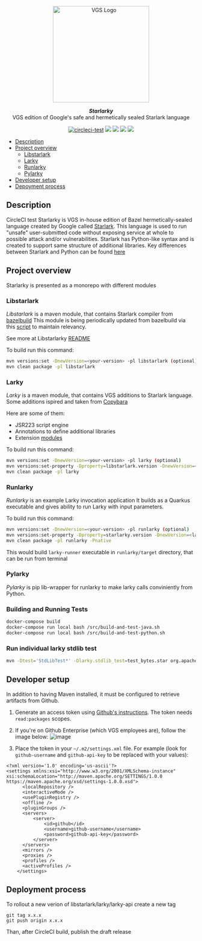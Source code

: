 <p align="center"><a href="https://www.verygoodsecurity.com/"><img src="https://avatars.githubusercontent.com/u/17788525" width="256" alt="VGS Logo"></a></p>
<p align="center"><b><i>Starlarky</i></b><br/>VGS edition of Google's safe and hermetically sealed Starlark language</p>
<p align="center">
<a href="https://circleci.com/gh/verygoodsecurity/starlarky/tree/master"><img src="https://circleci.com/gh/verygoodsecurity/starlarky/tree/master.svg?style=svg" alt="circleci-test"></a>
<a href="https://github.com/verygoodsecurity/starlarky/releases"><img src="https://img.shields.io/github/v/release/verygoodsecurity/starlarky"/></a>
<a href="https://pypi.org/project/pylarky/"><img src="https://img.shields.io/pypi/v/pylarky"/></a>
<a href="https://github.com/verygoodsecurity/starlarky/blob/master/LICENSE"><img src="https://img.shields.io/github/license/verygoodsecurity/starlarky"/></a>
<img src="https://img.shields.io/snyk/vulnerabilities/github/verygoodsecurity/starlarky"/>
</p>

<!-- toc -->
* [Description](#description)
* [Project overview](#project-overview)
    * [Libstarlark](#libstarlark)
    * [Larky](#larky)
    * [Runlarky](#runlarky)
    * [Pylarky](#pylarky)
* [Developer setup](#developer-setup)
* [Depoyment process](#deployment-process)
<!-- tocstop -->

## Description
CircleCI test
Starlarky is VGS in-house edition of Bazel hermetically-sealed language created by Google called [Starlark](https://github.com/bazelbuild/starlark).
This language is used to run "unsafe" user-submitted code without exposing service at whole to possible attack and/or vulnerabilities.
Starlark has Python-like syntax and is created to support same structure of additional libraries. 
Key differences between Starlark and Python can be found [here](https://docs.bazel.build/versions/master/skylark/language.html#differences-with-python)


## Project overview

Starlarky is presented as a monorepo with different modules

### Libstarlark

_Libstarlark_ is a maven module, that contains Starlark compiler from [bazelbuild](https://github.com/bazelbuild/bazel/tree/master/src/main/java/net/starlark/java)
This module is being periodically updated from bazelbuild via this [script](https://github.com/verygoodsecurity/starlarky/blob/master/bin/update-starlark.py)
to maintain relevancy.

See more at Libstarlarky [README](https://github.com/verygoodsecurity/starlarky/blob/master/libstarlark/README.md)

To build run this command:
```bash
mvn versions:set -DnewVersion=<your-version> -pl libstarlark (optional)
mvn clean package -pl libstarlark
```

### Larky

_Larky_ is a maven module, that contains VGS additions to Starlark language.
Some additions ispired and taken from [Copybara](https://github.com/google/copybara/)

Here are some of them:
- JSR223 script engine
- Annotations to define additional libraries
- Extension [modules](https://github.com/verygoodsecurity/starlarky/blob/master/larky/src/main/java/com/verygood/security/larky/modules/README.md)

To build run this command:
```bash
mvn versions:set -DnewVersion=<your-version> -pl larky (optional)
mvn versions:set-property -Dproperty=libstarlark.version -DnewVersion=<larky-version> -pl larky
mvn clean package -pl larky
```

### Runlarky

_Runlarky_ is an example Larky invocation application
It builds as a Quarkus executable and gives ability to run Larky with input parameters.

To build run this command:
```bash
mvn versions:set -DnewVersion=<your-version> -pl runlarky (optional)
mvn versions:set-property -Dproperty=starlarky.version -DnewVersion=<larky-version> -pl runlarky
mvn clean package -pl runlarky -Pnative
```

This would build `larky-runner` executable in `runlarky/target` directory, that can be run from terminal

### Pylarky

_Pylarky_ is pip lib-wrapper for runlarky to make larky calls conviniently from Python.

### Building and Running Tests

```bash
docker-compose build
docker-compose run local bash /src/build-and-test-java.sh
docker-compose run local bash /src/build-and-test-python.sh
```

### Run individual larky stdlib test

```bash
mvn -Dtest='StdLibTest*' -Dlarky.stdlib_test=test_bytes.star org.apache.maven.plugins:maven-surefire-plugin:3.0.0-M5:test -pl larky
```

## Developer setup

In addition to having Maven installed, it must be configured to retrieve artifacts from Github.
1) Generate an access token using [Github's instructions](https://docs.github.com/en/github/authenticating-to-github/creating-a-personal-access-token).  The token needs `read:packages` scopes.
2) If you're on Github Enterprise (which VGS employees are), follow the image below: 
![image](https://user-images.githubusercontent.com/40820/124638546-ecad0500-de3f-11eb-9a0f-6ff1d8f35b95.png)

3) Place the token in your `~/.m2/settings.xml` file.  For example (look for `github-username` and `github-api-key` to be replaced with your values):
```
<?xml version='1.0' encoding='us-ascii'?>
<settings xmlns:xsi="http://www.w3.org/2001/XMLSchema-instance" xsi:schemaLocation="http://maven.apache.org/SETTINGS/1.0.0                           https://maven.apache.org/xsd/settings-1.0.0.xsd">
      <localRepository />
      <interactiveMode />
      <usePluginRegistry />
      <offline />
      <pluginGroups />
      <servers>
          <server>
              <id>github</id>
              <username>github-username</username>
              <password>github-api-key</password>
          </server>
      </servers>
      <mirrors />
      <proxies />
      <profiles />
      <activeProfiles />
    </settings>
```

## Deployment process

To rollout a new verion of libstarlark/larky/larky-api create a new tag
```
git tag x.x.x
git push origin x.x.x
```
Than, after CircleCI build, publish the draft release
